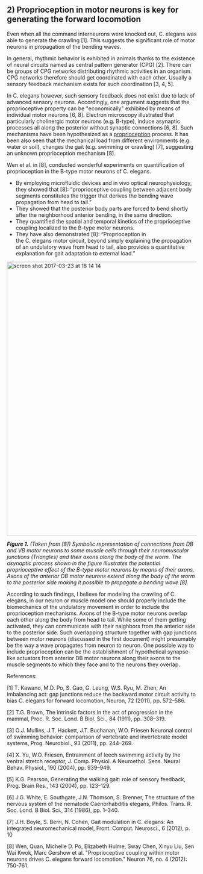 ## **2) Proprioception in motor neurons is key for generating the forward locomotion**

Even when all the command interneurons were knocked out, C. elegans was able to generate the crawling [1]. This suggests the significant role of motor neurons in propagation of the bending waves. 

In general, rhythmic behavior is exhibited in animals thanks to the existence of neural circuits named as central pattern generator (CPG) [2]. There can be groups of CPG networks distributing rhythmic activities in an organism. CPG networks therefore should get coordinated with each other. Usually a sensory feedback mechanism exists for such coordination [3, 4, 5]. 

In C. elegans however, such sensory feedback does not exist due to lack of advanced sensory neurons. Accordingly, one argument suggests that the proprioceptive property can be "economically" exhibited by means of individual motor neurons [6, 8]. Electron microscopy illustrated that particularly cholinergic motor neurons (e.g. B-type), induce asynaptic processes all along the posterior without synaptic connections [6, 8]. Such mechanisms have been hypothesized as a [proprioception](http://topics.sciencedirect.com/topics/page/Proprioception) process. 
It has been also seen that the mechanical load from different environments (e.g. water or soil), changes the gait (e.g. swimming or crawling) [7], suggesting an unknown proprioception mechanism [8]. 

Wen et al. in [8], conducted wonderful experiments on quantification of proprioception in the B-type motor neurons of C. elegans.
-	By employing microfluidic devices and in vivo optical neurophysiology, they showed that [8]: “proprioceptive coupling between adjacent body segments constitutes the trigger that derives the bending wave propagation from head to tail.”
-	They showed that the posterior body parts are forced to bend shortly after the neighborhood anterior bending, in the same direction.
-	They quantified the spatial and temporal kinetics of the proprioceptive coupling localized to the B-type motor neurons. 
-	They have also demonstrated [8]: “Proprioception in the C. elegans motor circuit, beyond simply explaining the propagation of an undulatory wave from head to tail, also provides a quantitative explanation for gait adaptation to external load.”

<img width="727" alt="screen shot 2017-03-23 at 18 14 14" src="https://cloud.githubusercontent.com/assets/20689408/24260869/76e8aa08-0ff5-11e7-9d39-c094fb620665.png">

_**Figure 1.**  (Taken from [8]) Symbolic representation of connections from DB and VB motor neurons to some muscle cells through their neuromuscular junctions (Triangles) and their axons along the body of the worm. The asynaptic process shown in the figure illustrates the potential proprioceptive effect of the B-type motor neurons by means of their axons. Axons of the anterior DB motor neurons extend along the body of the worm to the posterior side making it possible to propagate a bending wave [8]._

According to such findings, I believe for modeling the crawling of C. elegans, in our neuron or muscle model one should properly include the biomechanics of the undulatory movement in order to include the proprioception mechanisms. 
Axons of the B-type motor neurons overlap each other along the body from head to tail. While some of them getting activated, they can communicate with their naighbors from the anterior side to the posterior side.  Such overlapping structure together with gap junctions between motor neurons (discussed in the first document) might presumably be the way a wave propagates from neuron to neuron. 
One possible way to include proprioception can be the establishment of hypothetical synapse-like actuators from anterior DB motor neurons along their axons to the muscle segments to which they face and to the neurons they overlap. 


References:

[1] T. Kawano, M.D. Po, S. Gao, G. Leung, W.S. Ryu, M. Zhen, An imbalancing act: gap junctions reduce the backward motor circuit activity to bias C. elegans for forward locomotion, Neuron, 72 (2011), pp. 572–586.

[2] T.G. Brown, The intrinsic factors in the act of progression in the mammal, Proc. R. Soc. Lond. B Biol. Sci., 84 (1911), pp. 308–319.

[3] O.J. Mullins, J.T. Hackett, J.T. Buchanan, W.O. Friesen
Neuronal control of swimming behavior: comparison of vertebrate and invertebrate model systems, Prog. Neurobiol., 93 (2011), pp. 244–269.

[4] X. Yu, W.O. Friesen, Entrainment of leech swimming activity by the ventral stretch receptor, J. Comp. Physiol. A Neuroethol. Sens. Neural Behav. Physiol., 190 (2004), pp. 939–949.

[5] K.G. Pearson, Generating the walking gait: role of sensory feedback, Prog. Brain Res., 143 (2004), pp. 123–129.

[6] J.G. White, E. Southgate, J.N. Thomson, S. Brenner, The structure of the nervous system of the nematode Caenorhabditis elegans, Philos. Trans. R. Soc. Lond. B Biol. Sci., 314 (1986), pp. 1–340.

[7] J.H. Boyle, S. Berri, N. Cohen, Gait modulation in C. elegans: An integrated neuromechanical model, Front. Comput. Neurosci., 6 (2012), p. 10

[8] Wen, Quan, Michelle D. Po, Elizabeth Hulme, Sway Chen, Xinyu Liu, Sen Wai Kwok, Marc Gershow et al. "Proprioceptive coupling within motor neurons drives C. elegans forward locomotion." Neuron 76, no. 4 (2012): 750-761.
